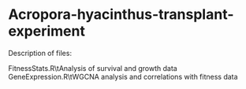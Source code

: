 # Acropora-hyacinthus-transplant-experiment

Description of files:

FitnessStats.R\tAnalysis of survival and growth data
GeneExpression.R\tWGCNA analysis and correlations with fitness data
